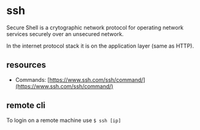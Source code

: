 # ssh

Secure Shell is a crytographic network protocol for operating network services securely over an unsecured network.

In the internet protocol stack it is on the application layer \(same as HTTP\).

## resources

* Commands: [https://www.ssh.com/ssh/command/](https://www.ssh.com/ssh/command/)

## remote cli

To login on a remote machine use `$ ssh [ip]`

